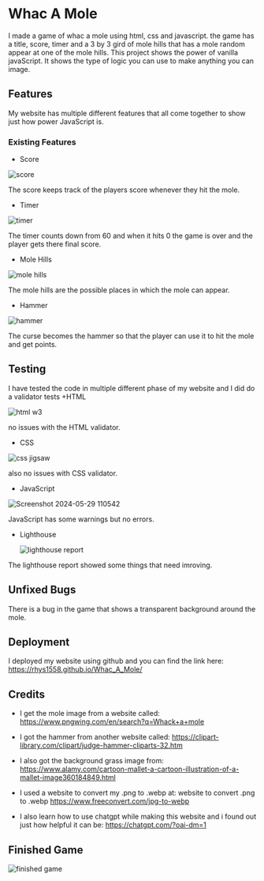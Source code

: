 # Whac A Mole

I made a game of whac a mole using html, css and javascript. the game has a title, score, 
timer and a 3 by 3 gird of mole hills that has a mole random appear at one of the mole hills.
This project shows the power of vanilla javaScript. It shows the type of logic you can use to 
make anything you can image.

## Features

My website has multiple different features that all come together to show just how power JavaScript is.

### Existing Features

+ Score

![score](https://github.com/Rhys1558/Whac_A_Mole/assets/155891872/562389c5-048d-4d93-99e4-82d4c0d21fc1)
 
 The score keeps track of the players score whenever they hit the mole.


 + Timer

![timer](https://github.com/Rhys1558/Whac_A_Mole/assets/155891872/2569294f-04d1-4d86-9054-ab77ab356a9c)

The timer counts down from 60 and when it hits 0 the game is over and the player gets 
there final score.

+ Mole Hills

![mole  hills](https://github.com/Rhys1558/Whac_A_Mole/assets/155891872/b3527632-f652-4def-8bcf-f7d71378fdba)

The mole hills are the possible places in which the mole can appear.

+ Hammer

![hammer](https://github.com/Rhys1558/Whac_A_Mole/assets/155891872/74670990-f2a6-48b5-b1d8-0c5ea1ea0af6)

The curse becomes the hammer so that the player can use it to hit the mole and get points.


## Testing

I have tested the code in multiple different phase of my website and I did do a validator tests
 +HTML

![html w3](https://github.com/Rhys1558/Whac_A_Mole/assets/155891872/9373b7d4-f6a8-42a0-9e7d-5b373243d123)

no issues with the HTML validator.

 + CSS

![css jigsaw](https://github.com/Rhys1558/Whac_A_Mole/assets/155891872/1ab60a6f-e013-4a54-99c7-e24ac2e793a1)

also no issues with CSS validator.

 + JavaScript

  ![Screenshot 2024-05-29 110542](https://github.com/Rhys1558/Whac_A_Mole/assets/155891872/34cf5845-b68b-4c4c-9cd4-1cb0a82d79d2)

JavaScript has some warnings but no errors.

 + Lighthouse

   ![lighthouse report](https://github.com/Rhys1558/Whac_A_Mole/assets/155891872/96e1e81d-a9e6-4239-b054-ca147735d0cd)

The lighthouse report showed some things that need imroving.

## Unfixed Bugs

There is a bug in the game that shows a transparent background around the mole.


## Deployment
I deployed my website using github and you can find the link here:
https://rhys1558.github.io/Whac_A_Mole/

## Credits
+ I get the mole image from a website called:
https://www.pngwing.com/en/search?q=Whack+a+mole

+ I got the hammer from another website called:
  https://clipart-library.com/clipart/judge-hammer-cliparts-32.htm

+ I also got the background grass image from:
https://www.alamy.com/cartoon-mallet-a-cartoon-illustration-of-a-mallet-image360184849.html

+ I used a website to convert my .png to .webp at:
  website to convert .png to .webp
https://www.freeconvert.com/jpg-to-webp

+ I also learn how to use chatgpt while making this website and i found out just how
helpful it can be:
https://chatgpt.com/?oai-dm=1

## Finished Game
![finished game](https://github.com/user-attachments/assets/c9651256-19a8-4a4e-86a3-36b66ddbe73d)
